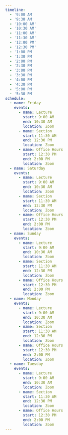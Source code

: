 ```yaml
---
timeline:
  - '9:00 AM'
  - '9:30 AM'
  - '10:00 AM'
  - '10:30 AM'
  - '11:00 AM'
  - '11:30 AM'
  - '12:00 PM'
  - '12:30 PM'
  - '1:00 PM'
  - '1:30 PM'
  - '2:00 PM'
  - '2:30 PM'
  - '3:00 PM'
  - '3:30 PM'
  - '4:00 PM'
  - '4:30 PM'
  - '5:00 PM'
  - '5:30 PM'
schedule:
  - name: Friday
    events:
      - name: Lecture
        start: 9:00 AM
        end: 10:30 AM
        location: Zoom
      - name: Section
        start: 11:30 AM
        end: 12:30 PM
        location: Zoom
      - name: Office Hours
        start: 12:30 PM
        end: 2:00 PM
        location: Zoom
  - name: Saturday
    events:
      - name: Lecture
        start: 9:00 AM
        end: 10:30 AM
        location: Zoom
      - name: Section
        start: 11:30 AM
        end: 12:30 PM
        location: Zoom
      - name: Office Hours
        start: 12:30 PM
        end: 2:00 PM
        location: Zoom
  - name: Sunday
    events:
      - name: Lecture
        start: 9:00 AM
        end: 10:30 AM
        location: Zoom
      - name: Section
        start: 11:30 AM
        end: 12:30 PM
        location: Zoom
      - name: Office Hours
        start: 12:30 PM
        end: 2:00 PM
        location: Zoom
  - name: Monday
    events:
      - name: Lecture
        start: 9:00 AM
        end: 10:30 AM
        location: Zoom
      - name: Section
        start: 11:30 AM
        end: 12:30 PM
        location: Zoom
      - name: Office Hours
        start: 12:30 PM
        end: 2:00 PM
        location: Zoom
  - name: Tuesday
    events:
      - name: Lecture
        start: 9:00 AM
        end: 10:30 AM
        location: Zoom
      - name: Section
        start: 11:30 AM
        end: 12:30 PM
        location: Zoom
      - name: Office Hours
        start: 12:30 PM
        end: 2:00 PM
        location: Zoom
---
```

